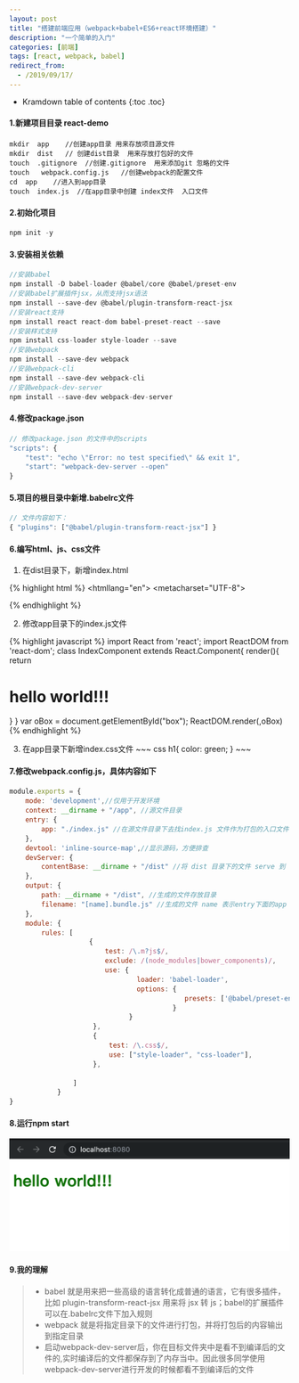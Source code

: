 ```yaml
---
layout: post
title: "搭建前端应用（webpack+babel+ES6+react环境搭建）"
description: "一个简单的入门"
categories: [前端]
tags: [react, webpack, babel]
redirect_from:
  - /2019/09/17/
---
```


* Kramdown table of contents
{:toc .toc}

#### 1.新建项目目录 react-demo
~~~
mkdir  app    //创建app目录 用来存放项目源文件
mkdir  dist   // 创建dist目录  用来存放打包好的文件
touch  .gitignore  //创建.gitignore  用来添加git 忽略的文件
touch   webpack.config.js   //创建webpack的配置文件
cd  app    //进入到app目录  
touch  index.js  //在app目录中创建 index文件  入口文件
~~~
#### 2.初始化项目
~~~ javascript
npm init -y
~~~
#### 3.安装相关依赖
~~~ javascript
//安装babel
npm install -D babel-loader @babel/core @babel/preset-env
//安装babel扩展插件jsx，从而支持jsx语法
npm install --save-dev @babel/plugin-transform-react-jsx 
//安装react支持
npm install react react-dom babel-preset-react --save
//安装样式支持
npm install css-loader style-loader --save
//安装webpack
npm install --save-dev webpack
//安装webpack-cli
npm install --save-dev webpack-cli
//安装webpack-dev-server
npm install --save-dev webpack-dev-server
~~~

#### 4.修改package.json
~~~ javascript
// 修改package.json 的文件中的scripts
"scripts": {
    "test": "echo \"Error: no test specified\" && exit 1",
    "start": "webpack-dev-server --open"
}
~~~
#### 5.项目的根目录中新增.babelrc文件
~~~ javascript
// 文件内容如下：
{ "plugins": ["@babel/plugin-transform-react-jsx"] }
~~~
#### 6.编写html、js、css文件
  1. 在dist目录下，新增index.html

   {% highlight html %}
    <!DOCTYPE html>
    <htmllang="en">
    <head>
        <metacharset="UTF-8">
    <title>首页</title>
    </head>
    <body>
        <div id="box"></div>
    </body>
    <script src="app.bundle.js"></script>
    </html>
    {% endhighlight %}


  2. 修改app目录下的index.js文件

   {% highlight javascript %}
    import React from 'react';
    import ReactDOM from 'react-dom';
    class IndexComponent extends React.Component{
        render(){
            return <h1>hello world!!!</h1>
        }
    }
    var oBox = document.getElementById("box");
    ReactDOM.render(<IndexComponent/>,oBox)
    {% endhighlight %}


  3. 在app目录下新增index.css文件
    ~~~ css
    h1{
        color: green;
    }
    ~~~


#### 7.修改webpack.config.js，具体内容如下
~~~ javascript
module.exports = {
    mode: 'development',//仅用于开发环境
    context: __dirname + "/app", //源文件目录
    entry: {
        app: "./index.js" //在源文件目录下去找index.js 文件作为打包的入口文件
    },
    devtool: 'inline-source-map',//显示源码，方便排查
    devServer: {
        contentBase: __dirname + "/dist" //将 dist 目录下的文件 serve 到 localhost:8080 下
    },
    output: {
        path: __dirname + "/dist", //生成的文件存放目录
        filename: "[name].bundle.js" //生成的文件 name 表示entry下面的app
    },
    module: {
        rules: [
                    {
                        test: /\.m?js$/,
                        exclude: /(node_modules|bower_components)/,
                        use: {
                                loader: 'babel-loader',
                                options: {
                                            presets: ['@babel/preset-env']
                                         }
                              }
                     },
                     {
                         test: /\.css$/,
                         use: ["style-loader", "css-loader"],
                     },

                ]
            }
}
~~~

#### 8.运行npm start

![helloWold](/_posts/image/ReactHelloWolrd.png)

#### 9.我的理解
> * babel 就是用来把一些高级的语言转化成普通的语言，它有很多插件，比如 plugin-transform-react-jsx  用来将 jsx 转 js；babel的扩展插件可以在.babelrc文件下加入规则
> * webpack 就是将指定目录下的文件进行打包，并将打包后的内容输出到指定目录
> * 启动webpack-dev-server后，你在目标文件夹中是看不到编译后的文件的,实时编译后的文件都保存到了内存当中。因此很多同学使用webpack-dev-server进行开发的时候都看不到编译后的文件
